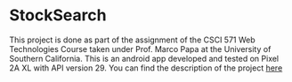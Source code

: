 # StockSearch
This project is done as part of the assignment of the CSCI 571 Web Technologies Course taken under Prof. Marco Papa at the University of Southern California. This is an android app developed and tested on Pixel 2A XL with API version 29. You can find the description of the project [here](HW9_Description_Android.pdf)
